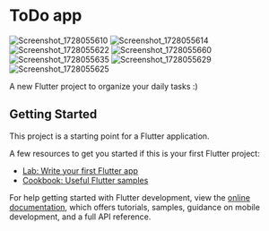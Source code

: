 # ToDo app
![Screenshot_1728055610](https://github.com/user-attachments/assets/ff3948fa-7d3c-4b25-a16c-d86611bbd05e)
![Screenshot_1728055614](https://github.com/user-attachments/assets/8e6211e5-5644-40c4-8a4d-86a1f76fecd1)
![Screenshot_1728055622](https://github.com/user-attachments/assets/b4f9a195-001e-4996-b7f8-18e0f115d8df)
![Screenshot_1728055660](https://github.com/user-attachments/assets/b9fa60c0-f4cf-44fc-baf7-287771567c9b)
![Screenshot_1728055635](https://github.com/user-attachments/assets/2e5b373c-d62c-4f56-8daa-3d0da96ffe15)
![Screenshot_1728055629](https://github.com/user-attachments/assets/f87072f4-8f46-4237-b643-0aab8584274e)
![Screenshot_1728055625](https://github.com/user-attachments/assets/3c603050-4537-4304-808c-4f48c2827e8c)



A new Flutter project to organize your daily tasks :)

## Getting Started

This project is a starting point for a Flutter application.

A few resources to get you started if this is your first Flutter project:

- [Lab: Write your first Flutter app](https://docs.flutter.dev/get-started/codelab)
- [Cookbook: Useful Flutter samples](https://docs.flutter.dev/cookbook)

For help getting started with Flutter development, view the
[online documentation](https://docs.flutter.dev/), which offers tutorials,
samples, guidance on mobile development, and a full API reference.
